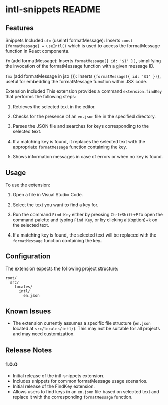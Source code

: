 # intl-snippets README

## Features

Snippets Included
`ufm` (useIntl formatMessage): Inserts `const {formatMessage} = useIntl()` which is used to access the formatMessage function in React components.

`fm` (add formatMessage): Inserts `formatMessage({ id: '$1' })`, simplifying the invocation of the formatMessage function with a given message ID.

`fmx` (add formatMessage in jsx {}): Inserts `{formatMessage({ id: '$1' })}`, useful for embedding the formatMessage function within JSX code.

Extension Included
This extension provides a command `extension.findKey` that performs the following steps:

1. Retrieves the selected text in the editor.
   
2. Checks for the presence of an `en.json` file in the specified directory.

3. Parses the JSON file and searches for keys corresponding to the selected text.

4. If a matching key is found, it replaces the selected text with the appropriate `formatMessage` function containing the key.

5. Shows information messages in case of errors or when no key is found.


## Usage

To use the extension:

1. Open a file in Visual Studio Code.
   
2. Select the text you want to find a key for.

3. Run the command `Find Key` either by pressing `Ctrl+Shift+P` to open the command palette and typing `Find Key`, or by clicking alt(option)+k on the selected text.

4. If a matching key is found, the selected text will be replaced with the `formatMessage` function containing the key.


## Configuration

The extension expects the following project structure:
```
root/
  src/
    locales/
      intl/
        en.json
```

## Known Issues

- The extension currently assumes a specific file structure (`en.json` located at `src/locales/intl/`). This may not be suitable for all projects and may need customization.

## Release Notes

### 1.0.0

- Initial release of the intl-snippets extension.
- Includes snippets for common formatMessage usage scenarios.
- Initial release of the FindKey extension.
- Allows users to find keys in an `en.json` file based on selected text and replace it with the corresponding `formatMessage` function.

